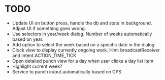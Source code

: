 # TODO

* Update UI on button press, handle the db and state in background. Adjust UI if something goes wrong.
* Use selectors in year/week dialog. Number of weeks automatically based on year.
* Add option to select the week based on a specific date in the dialog
* Clock view to display currently ongoing work. Hint: broadcastReceiver and Intent.ACTION_TIME_TICK
* Open detailed punch view for a day when user clicks a day list item
* Highlight current week?
* Service to punch in/out automatically based on GPS
